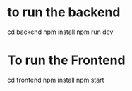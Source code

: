 # to run the backend
cd backend
npm install
npm run dev

# To run the Frontend
cd frontend
npm install
npm start